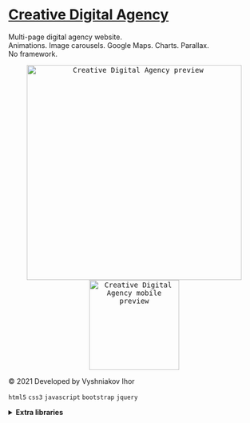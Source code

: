 # [Creative Digital Agency](https://ihorvyshniakov.github.io/digital-agency/)
Multi-page digital agency website.
<br>Animations. Image carousels. Google Maps. Charts. Parallax.
<br>No framework.

<p align="center">
<kbd><img src="https://github.com/user-attachments/assets/46d6b59f-2790-460b-9d24-60ab817986db" alt="Creative Digital Agency preview" width="430"/></kbd>
<kbd><img src="https://github.com/user-attachments/assets/ff63cadd-db48-42e8-b766-6feffd4b3412" alt="Creative Digital Agency mobile preview" width="180"/></kbd>
</p>

© 2021 Developed by Vyshniakov Ihor

`html5` `css3` `javascript` `bootstrap` `jquery`
<br>

<details>
    <br>
    <summary><b>Extra libraries</b></summary>
  
  | Library name | Description |
  | --- | --- |
  | [`bootstrap`](https://github.com/twbs/bootstrap)                             | UI |
  | [`wow.js`](https://github.com/graingert/wow)                                 | Animations |
  | [`izotope`](https://github.com/metafizzy/isotope)                            | Filter & sorting |
  | [`gmaps`](https://github.com/hpneo/gmaps)                                    | Google Maps |
  | [`owl.carousel`](https://github.com/OwlCarousel2/OwlCarousel2)               | Image carousel |
  | [`jquery`](https://github.com/jquery/jquery)                                 | Functionality |
  | [`jquery.easy-pie-chart`](https://github.com/rendro/easy-pie-chart)          | Radial pie charts |
  | [`jquery.stellar`](https://github.com/markdalgleish/stellar.js)              | Parallax effect |
  | [`jquery.validate`](https://github.com/jquery-validation/jquery-validation)  | Form validation |
</details>

